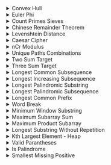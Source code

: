 <details>
    <summary>Convex Hull</summary>
 
        import cpalgo

        points=[(x1, y1),(x2, y2)]
    
        cpalgo.convex_hull(points)
  
</details>


<details>
    <summary>Euler Phi</summary>
    
        import cpalgo
    
    	n = 234

        cpalgo.euler_phi(n)
    
  
</details>


<details>
    <summary>Count Primes Sieves</summary>
    
        import cpalgo

        n = 234
    
        cpalgo.count_primes(n)
    
  
</details>


<details>
    <summary>Chinese Remainder Theorem</summary>
    
        import cpalgo

        a = 3; p = 29
    
        cpalgo.chinese_remainder_theorem(a, p)
    
  
</details>


<details>
    <summary>Levenshtein Distance</summary>
    
        import cpalgo

        s1 = "INTENTION"
        s2 = "EXECUTION"
    
        cpalgo.edit_distance(s1, s2)
    
  
</details>


<details>
    <summary>Caesar Cipher</summary>
    
        import cpalgo

        s = "narayanaa"
        key = 7
    
        cpalgo.caesar_cipher(s, key)
    
  
</details>


<details>
    <summary>nCr Modulus</summary>
    
        import cpalgo

        n = 71
        r = 27
    
        cpalgo.nCr_mod(n, r)
    
  
</details>


<details>
    <summary>Unique Paths Combinations</summary>
    
        import cpalgo

        N = 21
        M = 19
    
        cpalgo.unique_paths(N, M)
    
  
</details>


<details>
    <summary>Two Sum Target</summary>
    
        import cpalgo
    
    	arr = [1, 2, 3, 4, 9, 14]
    	target = 18

        cpalgo.two_sum(arr, target)
    
  
</details>

<details>
    <summary>Three Sum Target</summary>
    
        import cpalgo
    
    	arr = [1, 2, 3, 4, 9, 14]
    	target = 15

        cpalgo.three_sum(arr, target)
    
  
</details>


<details>
    <summary>Longest Common Subsequence</summary>
    
        import cpalgo

        s1 = "ALGORITHMS"
		s2 = "RHYTHMS"

        cpalgo.longest_common_subsequence(s1, s2)
    
  
</details>


<details>
    <summary>Longest Increasing Subsequence</summary>
    
        import cpalgo

        nums = [1, 5, 4, 8, 2, 19, 30, 12, 92]
    
        cpalgo.longest_common_subsequence(nums)
    
  
</details>


<details>
    <summary>Longest Palindromic Substring</summary>
    
        import cpalgo

        string = "MADHAMAMAM"
    
        cpalgo.longest_palindromic_substring(string)
    
  
</details>


<details>
    <summary>Longest Palindromic Subsequence</summary>
    
        import cpalgo

        string = "MADHAMAMAM"
    
        cpalgo.longest_common_subsequence(string)
    
  
</details>


<details>
    <summary>Longest Common Prefix</summary>
    
        import cpalgo

        string = "MADHAMAMAM""
    
        cpalgo.longest_common_prefix(string)
    
  
</details>


<details>
    <summary>Word Break</summary>
    
        import cpalgo

        string = "applepenapple"
        words = ["apple", "pen"]
    
        cpalgo.word_break(string, words)
    
  
</details>


<details>
    <summary>Minimum Window Substring</summary>
    
        import cpalgo

        string = "ADOBECODEBANC"
        t = "ABC"
    
        cpalgo.minimum_window_substring(string, t)
    
  
</details>



<details>
    <summary>Maximum Subarray Sum</summary>
    
        import cpalgo

        arr = [1, 3, -2, 4, -6, 9, 2, -1, 3]
    
        cpalgo.maximum_subarray(arr)
    
  
</details>


<details>
    <summary>Maximum Product Subarray</summary>
    
        import cpalgo

        arr = [1, 3, -2, 4, -6, 9, 2, -1, 3]
    
        cpalgo.maximum_product_subarray(arr)
    
  
</details>


<details>
    <summary>Longest Substring Without Repetition</summary>
    
        import cpalgo

        string = "abcabcbb"
    
        cpalgo.longest_substring_without_repetition(string)
    
  
</details>


<details>
    <summary>Kth Largest Element - Heap</summary>
    
        import cpalgo

        arr = [1, 3, -2, 4, -6, 9, 2, -1, 3]
        k = 4
    
        cpalgo.kth_largest_element(arr, k)
    
  
</details>



<details>
    <summary>Valid Parantheses</summary>
    
        import cpalgo

        string = "{{}{}{{}}{}"
    
        cpalgo.is_valid_parantheses(string)
    
  
</details>



<details>
    <summary>Is Palindrome</summary>
    
        import cpalgo
    
    	string = "ANSIUISNA"
        cpalgo.is_palindrom(string)
    
  
</details>



<details>
    <summary>Smallest Missing Positive</summary>
    
        import cpalgo
    
    	arr = [6, 3, -1, -9, 1]

        cpalgo.first_missing_positive(arr)
    
  
</details>
